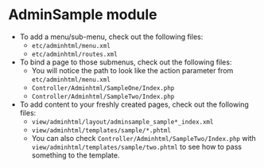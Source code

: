 # AdminSample module

* To add a menu/sub-menu, check out the following files:
  * `etc/adminhtml/menu.xml`
  * `etc/adminhtml/routes.xml`
* To bind a page to those submenus, check out the following files:
  * You will notice the path to look like the action parameter from `etc/adminhtml/menu.xml`
  * `Controller/Adminhtml/SampleOne/Index.php`
  * `Controller/Adminhtml/SampleTwo/Index.php`
* To add content to your freshly created pages, check out the following files:
  * `view/adminhtml/layout/adminsample_sample*_index.xml`
  * `view/adminhtml/templates/sample/*.phtml`
  * You can also check `Controller/Adminhtml/SampleTwo/Index.php` with `view/adminhtml/templates/sample/two.phtml` to see how to pass something to the template.
